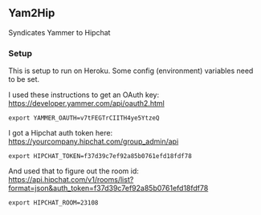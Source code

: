 ## Yam2Hip

Syndicates Yammer to Hipchat

### Setup
This is setup to run on Heroku. Some config (environment) variables need to be set.

I used these instructions to get an OAuth key: https://developer.yammer.com/api/oauth2.html
    
    export YAMMER_OAUTH=v7tFEGTrCIITH4ye5YtzeQ
    
I got a Hipchat auth token here: https://yourcompany.hipchat.com/group_admin/api

    export HIPCHAT_TOKEN=f37d39c7ef92a85b0761efd18fdf78

And used that to figure out the room id: https://api.hipchat.com/v1/rooms/list?format=json&auth_token=f37d39c7ef92a85b0761efd18fdf78

    export HIPCHAT_ROOM=23108

